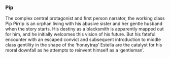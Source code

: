 ### Pip

The complex central protagonist and first person narrator, the working class Pip Pirrip is an orphan living with his abusive sister and her gentle husband when the story starts. His destiny as a blacksmith is apparently mapped out for him, and he initially welcomes this vision of his future. But his fateful encounter with an escaped convict and subsequent introduction to middle class gentility in the shape of the ‘honeytrap’ Estella are the catalyst for his moral downfall as he attempts to reinvent himself as a ‘gentleman’.
